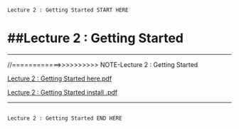 ```

Lecture 2 : Getting Started START HERE

```

# ##Lecture 2 : Getting Started

---

//============>>>>>>>>>> NOTE-Lecture 2 : Getting Started

[Lecture 2 : Getting Started here.pdf](https://github.com/karakib2k18/Cpp-Programming-Language-For-DSA/files/9425307/Lecture.2.Getting.Started.here.pdf)

[Lecture 2 : Getting Started install .pdf](https://github.com/karakib2k18/Cpp-Programming-Language-For-DSA/files/9425309/Lecture.2.Getting.Started.install.pdf)

---

```

Lecture 2 : Getting Started END HERE

```